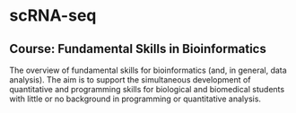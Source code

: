 # scRNA-seq

## Course: Fundamental Skills in Bioinformatics

The overview of fundamental skills for bioinformatics (and, in general, data analysis). The aim is to support the simultaneous development of quantitative and programming skills for biological and biomedical students with little or no background in programming or quantitative analysis. 
